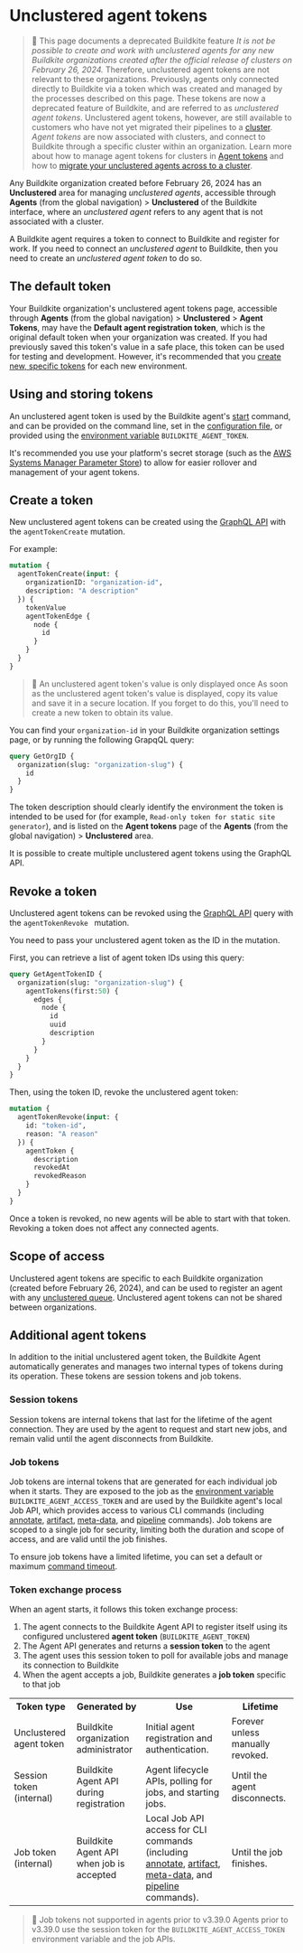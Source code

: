 # Unclustered agent tokens

> 🚧 This page documents a deprecated Buildkite feature
> _It is not be possible to create and work with unclustered agents for any new Buildkite organizations created after the official release of clusters on February 26, 2024._ Therefore, unclustered agent tokens are not relevant to these organizations.
> Previously, agents only connected directly to Buildkite via a token which was created and managed by the processes described on this page. These tokens are now a deprecated feature of Buildkite, and are referred to as _unclustered agent tokens_. Unclustered agent tokens, however, are still available to customers who have not yet migrated their pipelines to a [cluster](/docs/pipelines/clusters).
> _Agent tokens_ are now associated with clusters, and connect to Buildkite through a specific cluster within an organization. Learn more about how to manage agent tokens for clusters in [Agent tokens](/docs/agent/v3/tokens) and how to [migrate your unclustered agents across to a cluster](/docs/pipelines/clusters/migrate-from-unclustered-to-clustered-agents).

Any Buildkite organization created before February 26, 2024 has an **Unclustered** area for managing _unclustered agents_, accessible through **Agents** (from the global navigation) > **Unclustered** of the Buildkite interface, where an _unclustered agent_ refers to any agent that is not associated with a cluster.

A Buildkite agent requires a token to connect to Buildkite and register for work. If you need to connect an _unclustered agent_ to Buildkite, then you need to create an _unclustered agent token_ to do so.

## The default token

<!-- Is this section still valid? Should this instead be called the 'initial unclustered agent token'? -->

Your Buildkite organization's unclustered agent tokens page, accessible through **Agents** (from the global navigation) > **Unclustered** > **Agent Tokens**, may have the **Default agent registration token**, which is the original default token when your organization was created. If you had previously saved this token's value in a safe place, this token can be used for testing and development. However, it's recommended that you [create new, specific tokens](#create-a-token) for each new environment.

## Using and storing tokens

An unclustered agent token is used by the Buildkite agent's [start](/docs/agent/v3/cli-start#starting-an-agent) command, and can be provided on the command line, set in the [configuration file](/docs/agent/v3/configuration), or provided using the [environment variable](/docs/pipelines/configure/environment-variables) `BUILDKITE_AGENT_TOKEN`.

It's recommended you use your platform's secret storage (such as the [AWS Systems Manager Parameter Store](https://docs.aws.amazon.com/systems-manager/latest/userguide/systems-manager-paramstore.html)) to allow for easier rollover and management of your agent tokens.

## Create a token

New unclustered agent tokens can be created using the [GraphQL API](/docs/apis/graphql-api) with the `agentTokenCreate` mutation.

For example:

```graphql
mutation {
  agentTokenCreate(input: {
    organizationID: "organization-id",
    description: "A description"
  }) {
    tokenValue
    agentTokenEdge {
      node {
        id
      }
    }
  }
}
```

> 📘 An unclustered agent token's value is only displayed once
> As soon as the unclustered agent token's value is displayed, copy its value and save it in a secure location.
> If you forget to do this, you'll need to create a new token to obtain its value.

You can find your `organization-id` in your Buildkite organization settings page, or by running the following GrapqQL query:

```graphql
query GetOrgID {
  organization(slug: "organization-slug") {
    id
  }
}
```

<!--alex ignore clearly-->

The token description should clearly identify the environment the token is intended to be used for (for example, `Read-only token for static site generator`), and is listed on the **Agent tokens** page of the **Agents** (from the global navigation) > **Unclustered** area.

It is possible to create multiple unclustered agent tokens using the GraphQL API.

## Revoke a token

Unclustered agent tokens can be revoked using the [GraphQL API](/docs/apis/graphql/cookbooks/agents#revoke-an-unclustered-agent-token) query with the `agentTokenRevoke ` mutation.

You need to pass your unclustered agent token as the ID in the mutation.

First, you can retrieve a list of agent token IDs using this query:

```graphql
query GetAgentTokenID {
  organization(slug: "organization-slug") {
    agentTokens(first:50) {
      edges {
        node {
          id
          uuid
          description
        }
      }
    }
  }
}
```

Then, using the token ID, revoke the unclustered agent token:

```graphql
mutation {
  agentTokenRevoke(input: {
    id: "token-id",
    reason: "A reason"
  }) {
    agentToken {
      description
      revokedAt
      revokedReason
    }
  }
}
```

Once a token is revoked, no new agents will be able to start with that token. Revoking a token does not affect any connected agents.

## Scope of access

Unclustered agent tokens are specific to each Buildkite organization (created before February 26, 2024), and can be used to register an agent with any [unclustered queue](/docs/agent/v3/queues). Unclustered agent tokens can not be shared between organizations.

## Additional agent tokens

In addition to the initial unclustered agent token, the Buildkite Agent automatically generates and manages two internal types of tokens during its operation. These tokens are session tokens and job tokens.

### Session tokens

Session tokens are internal tokens that last for the lifetime of the agent connection. They are used by the agent to request and start new jobs, and remain valid until the agent disconnects from Buildkite.

### Job tokens

Job tokens are internal tokens that are generated for each individual job when it starts. They are exposed to the job as the [environment variable](/docs/pipelines/configure/environment-variables) `BUILDKITE_AGENT_ACCESS_TOKEN` and are used by the Buildkite agent's local Job API, which provides access to various CLI commands (including [annotate](/docs/agent/v3/cli-annotate), [artifact](/docs/agent/v3/cli-artifact), [meta-data](/docs/agent/v3/cli-meta-data), and [pipeline](/docs/agent/v3/cli-pipeline) commands). Job tokens are scoped to a single job for security, limiting both the duration and scope of access, and are valid until the job finishes.

To ensure job tokens have a limited lifetime, you can set a default or maximum [command timeout](/docs/pipelines/configure/build-timeouts#command-timeouts).

### Token exchange process

When an agent starts, it follows this token exchange process:

1. The agent connects to the Buildkite Agent API to register itself using its configured unclustered **agent token** (`BUILDKITE_AGENT_TOKEN`)
2. The Agent API generates and returns a **session token** to the agent
3. The agent uses this session token to poll for available jobs and manage its connection to Buildkite
4. When the agent accepts a job, Buildkite generates a **job token** specific to that job

<table>
  <tr>
    <th>Token type</th>
    <th>Generated by</th>
    <th>Use</th>
    <th>Lifetime</th>
  </tr>
  <tr>
    <td>Unclustered agent token</td>
    <td>Buildkite organization administrator</td>
    <td>Initial agent registration and authentication.</td>
    <td>Forever unless manually revoked.</td>
  </tr>
  <tr>
    <td>Session token (internal)</td>
    <td>Buildkite Agent API during registration</td>
    <td>Agent lifecycle APIs, polling for jobs, and starting jobs.</td>
    <td>Until the agent disconnects.</td>
  </tr>
  <tr>
    <td>Job token (internal)</td>
    <td>Buildkite Agent API when job is accepted</td>
    <td>Local Job API access for CLI commands (including <a href="/docs/agent/v3/cli-annotate">annotate</a>,  <a href="/docs/agent/v3/cli-artifact">artifact</a>,  <a href="/docs/agent/v3/cli-meta-data">meta-data</a>, and  <a href="/docs/agent/v3/cli-pipeline">pipeline</a> commands).</td>
    <td>Until the job finishes.</td>
  </tr>
</table>

> 📘 Job tokens not supported in agents prior to v3.39.0
> Agents prior to v3.39.0 use the session token for the `BUILDKITE_AGENT_ACCESS_TOKEN` environment variable and the job APIs.
